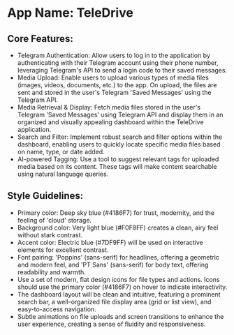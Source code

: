 # **App Name**: TeleDrive

## Core Features:

- Telegram Authentication: Allow users to log in to the application by authenticating with their Telegram account using their phone number, leveraging Telegram's API to send a login code to their saved messages.
- Media Upload: Enable users to upload various types of media files (images, videos, documents, etc.) to the app. On upload, the files are sent and stored in the user's Telegram 'Saved Messages' using the Telegram API.
- Media Retrieval & Display: Fetch media files stored in the user's Telegram 'Saved Messages' using Telegram API and display them in an organized and visually appealing dashboard within the TeleDrive application.
- Search and Filter: Implement robust search and filter options within the dashboard, enabling users to quickly locate specific media files based on name, type, or date added.
- AI-powered Tagging: Use a tool to suggest relevant tags for uploaded media based on its content. These tags will make content searchable using natural language queries.

## Style Guidelines:

- Primary color: Deep sky blue (#4186F7) for trust, modernity, and the feeling of 'cloud' storage.
- Background color: Very light blue (#F0F8FF) creates a clean, airy feel without stark contrast.
- Accent color: Electric blue (#7DF9FF) will be used on interactive elements for excellent contrast.
- Font pairing: 'Poppins' (sans-serif) for headlines, offering a geometric and modern feel, and 'PT Sans' (sans-serif) for body text, offering readability and warmth.
- Use a set of modern, flat design icons for file types and actions. Icons should use the primary color (#4186F7) on hover to indicate interactivity.
- The dashboard layout will be clean and intuitive, featuring a prominent search bar, a well-organized file display area (grid or list view), and easy-to-access navigation.
- Subtle animations on file uploads and screen transitions to enhance the user experience, creating a sense of fluidity and responsiveness.